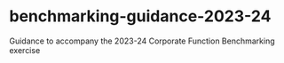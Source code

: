 # benchmarking-guidance-2023-24
Guidance to accompany the 2023-24 Corporate Function Benchmarking exercise

